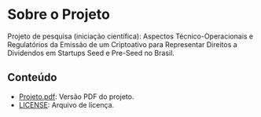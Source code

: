 # Sobre o Projeto

Projeto de pesquisa (iniciação científica): Aspectos Técnico-Operacionais e Regulatórios da Emissão de um Criptoativo para Representar Direitos a Dividendos em Startups Seed e Pre-Seed no Brasil.

## Conteúdo

*   [Projeto.pdf](Projeto.pdf): Versão PDF do projeto.
*   [LICENSE](LICENSE): Arquivo de licença.